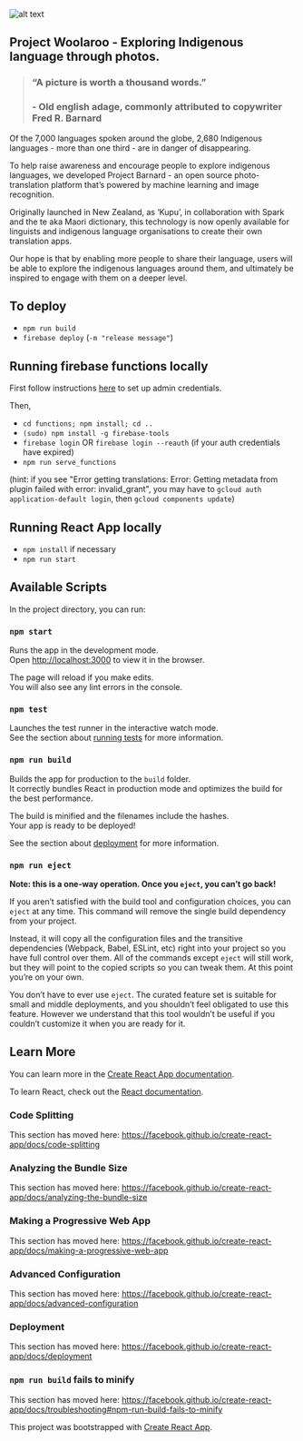 ![alt text](https://storage.googleapis.com/barnard-public-assets/Barnard%20lock%20up%202.1.png)

## Project Woolaroo - Exploring Indigenous language through photos.

> ###  “A picture is worth a thousand words.”
> ### - Old english adage, commonly attributed to copywriter Fred R. Barnard


Of the 7,000 languages spoken around the globe, 2,680 Indigenous languages - more than one third - are in danger of disappearing.

To help raise awareness and encourage people to explore indigenous languages, we developed Project Barnard - an open source photo-translation platform that’s powered by machine learning and image recognition.

Originally launched in New Zealand, as ‘Kupu’, in collaboration with Spark and the te aka Maori dictionary, this technology is now openly available for linguists and indigenous language organisations to create their own translation apps.

Our hope is that by enabling more people to share their language, users will be able to explore the indigenous languages around them, and ultimately be inspired to engage with them on a deeper level.

## To deploy
- `npm run build`
- `firebase deploy` (`-m "release message"`)

## Running firebase functions locally

First follow instructions [here](https://firebase.google.com/docs/functions/local-emulator#set_up_admin_credentials_optional) to set up admin credentials.

Then,
- `cd functions; npm install; cd ..`
- `(sudo) npm install -g firebase-tools`
- `firebase login` OR `firebase login --reauth` (if your auth credentials have expired)
- `npm run serve_functions`

(hint: if you see "Error getting translations: Error: Getting metadata from plugin failed with error: invalid_grant", you may have to `gcloud auth application-default login`, then `gcloud components update`)

## Running React App locally
- `npm install` if necessary
- `npm run start`

## Available Scripts

In the project directory, you can run:

### `npm start`

Runs the app in the development mode.<br>
Open [http://localhost:3000](http://localhost:3000) to view it in the browser.

The page will reload if you make edits.<br>
You will also see any lint errors in the console.

### `npm test`

Launches the test runner in the interactive watch mode.<br>
See the section about [running tests](https://facebook.github.io/create-react-app/docs/running-tests) for more information.

### `npm run build`

Builds the app for production to the `build` folder.<br>
It correctly bundles React in production mode and optimizes the build for the best performance.

The build is minified and the filenames include the hashes.<br>
Your app is ready to be deployed!

See the section about [deployment](https://facebook.github.io/create-react-app/docs/deployment) for more information.

### `npm run eject`

**Note: this is a one-way operation. Once you `eject`, you can’t go back!**

If you aren’t satisfied with the build tool and configuration choices, you can `eject` at any time. This command will remove the single build dependency from your project.

Instead, it will copy all the configuration files and the transitive dependencies (Webpack, Babel, ESLint, etc) right into your project so you have full control over them. All of the commands except `eject` will still work, but they will point to the copied scripts so you can tweak them. At this point you’re on your own.

You don’t have to ever use `eject`. The curated feature set is suitable for small and middle deployments, and you shouldn’t feel obligated to use this feature. However we understand that this tool wouldn’t be useful if you couldn’t customize it when you are ready for it.

## Learn More

You can learn more in the [Create React App documentation](https://facebook.github.io/create-react-app/docs/getting-started).

To learn React, check out the [React documentation](https://reactjs.org/).

### Code Splitting

This section has moved here: https://facebook.github.io/create-react-app/docs/code-splitting

### Analyzing the Bundle Size

This section has moved here: https://facebook.github.io/create-react-app/docs/analyzing-the-bundle-size

### Making a Progressive Web App

This section has moved here: https://facebook.github.io/create-react-app/docs/making-a-progressive-web-app

### Advanced Configuration

This section has moved here: https://facebook.github.io/create-react-app/docs/advanced-configuration

### Deployment

This section has moved here: https://facebook.github.io/create-react-app/docs/deployment

### `npm run build` fails to minify

This section has moved here: https://facebook.github.io/create-react-app/docs/troubleshooting#npm-run-build-fails-to-minify

This project was bootstrapped with [Create React App](https://github.com/facebook/create-react-app).
